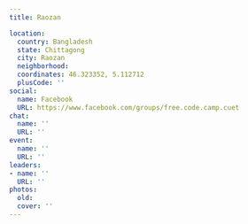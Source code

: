 ```yaml
---
title: Raozan

location:
  country: Bangladesh
  state: Chittagong
  city: Raozan
  neighborhood: 
  coordinates: 46.323352, 5.112712
  plusCode: ''
social:
  name: Facebook
  URL: https://www.facebook.com/groups/free.code.camp.cuet
chat:
  name: ''
  URL: ''
event:
  name: ''
  URL: ''
leaders:
- name: ''
  URL: ''
photos:
  old: 
  cover: ''
---
```

